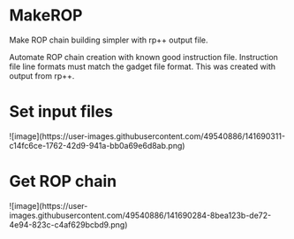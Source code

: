 # MakeROP
Make ROP chain building simpler with rp++ output file.

Automate ROP chain creation with known good instruction file.
Instruction file line formats must match the gadget file format.
This was created with output from rp++.

<h1>Set input files</h1>
![image](https://user-images.githubusercontent.com/49540886/141690311-c14fc6ce-1762-42d9-941a-bb0a69e6d8ab.png)

<h1>Get ROP chain</h1>
![image](https://user-images.githubusercontent.com/49540886/141690284-8bea123b-de72-4e94-823c-c4af629bcbd9.png)
